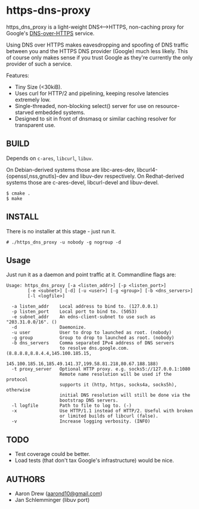 # https-dns-proxy

https\_dns\_proxy is a light-weight DNS&lt;--&gt;HTTPS, non-caching proxy for
Google's [DNS-over-HTTPS](https://developers.google.com/speed/public-dns/docs/dns-over-https)
service.

Using DNS over HTTPS makes eavesdropping and spoofing of DNS traffic between you
and the HTTPS DNS provider (Google) much less likely. This of course only makes
sense if you trust Google as they're currently the only provider of such a
service.

Features:

* Tiny Size (<30kiB).
* Uses curl for HTTP/2 and pipelining, keeping resolve latencies extremely low.
* Single-threaded, non-blocking select() server for use on resource-starved 
  embedded systems.
* Designed to sit in front of dnsmasq or similar caching resolver for
  transparent use.

## BUILD

Depends on `c-ares`, `libcurl`, `libuv`.

On Debian-derived systems those are libc-ares-dev,
libcurl4-{openssl,nss,gnutls}-dev and libuv-dev respectively.
On Redhat-derived systems those are c-ares-devel, libcurl-devel and
libuv-devel.

```
$ cmake .
$ make
```

## INSTALL

There is no installer at this stage - just run it.

```
# ./https_dns_proxy -u nobody -g nogroup -d
```

## Usage

Just run it as a daemon and point traffic at it. Commandline flags are:

```
Usage: https_dns_proxy [-a <listen_addr>] [-p <listen_port>]
        [-e <subnet>] [-d] [-u <user>] [-g <group>] [-b <dns_servers>]
        [-l <logfile>]

  -a listen_addr    Local address to bind to. (127.0.0.1)
  -p listen_port    Local port to bind to. (5053)
  -e subnet_addr    An edns-client-subnet to use such as "203.31.0.0/16". ()
  -d                Daemonize.
  -u user           User to drop to launched as root. (nobody)
  -g group          Group to drop to launched as root. (nobody)
  -b dns_servers    Comma separated IPv4 address of DNS servers
                    to resolve dns.google.com. (8.8.8.8,8.8.4.4,145.100.185.15,
                    145.100.185.16,185.49.141.37,199.58.81.218,80.67.188.188)
  -t proxy_server   Optional HTTP proxy. e.g. socks5://127.0.0.1:1080
                    Remote name resolution will be used if the protocol
                    supports it (http, https, socks4a, socks5h), otherwise
                    initial DNS resolution will still be done via the
                    bootstrap DNS servers.
  -l logfile        Path to file to log to. (-)
  -x                Use HTTP/1.1 instead of HTTP/2. Useful with broken
                    or limited builds of libcurl (false).
  -v                Increase logging verbosity. (INFO)
```

## TODO

* Test coverage could be better.
* Load tests (that don't tax Google's infrastructure) would be nice.

## AUTHORS

* Aaron Drew (aarond10@gmail.com)
* Jan Schlemminger (libuv port)
